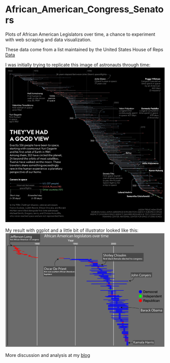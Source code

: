 # African_American_Congress_Senators
Plots of African American Legislators over time, a chance to experiment with web scraping and data visualization.

These data come from a list maintained by the United States House of Reps [Data](https://history.house.gov/Exhibitions-and-Publications/BAIC/Historical-Data/Black-American-Representatives-and-Senators-by-Congress/)

I was initially trying to replicate this image of astronauts through time:
![Astronaut figure](Astronaut-travels.png)

My result with ggplot and a little bit of illustrator looked like this:
![Black Legislators](African_American_Congress_by_party.png)

More discussion and analysis at my [blog](https://matthewmorriss.weebly.com/codeblog/african-american-legislators-throughtime)
